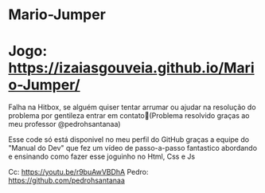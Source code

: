 # Mario-Jumper
# Jogo: https://izaiasgouveia.github.io/Mario-Jumper/
Falha na Hitbox, se alguém quiser tentar arrumar ou ajudar na resolução do problema por gentileza entrar em contato🍰(Problema resolvido graças ao meu professor @pedrohsantanaa)

Esse code só está disponivel no meu perfil do GitHub graças a equipe do "Manual do Dev" que fez um vídeo de passo-a-passo fantastico abordando e ensinando como fazer esse joguinho no Html, Css e Js

Cc: https://youtu.be/r9buAwVBDhA
Pedro: https://github.com/pedrohsantanaa
